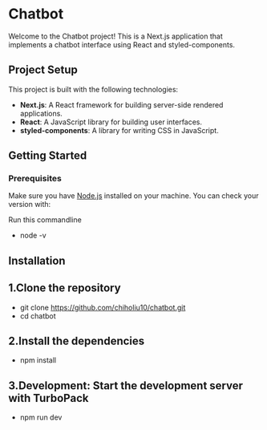 # Chatbot

Welcome to the Chatbot project! This is a Next.js application that implements a chatbot interface using React and styled-components.

## Project Setup

This project is built with the following technologies:

- **Next.js**: A React framework for building server-side rendered applications.
- **React**: A JavaScript library for building user interfaces.
- **styled-components**: A library for writing CSS in JavaScript.

## Getting Started

### Prerequisites

Make sure you have [Node.js](https://nodejs.org/) installed on your machine. You can check your version with:

Run this commandline

- node -v

## Installation

## 1.Clone the repository

- git clone https://github.com/chiholiu10/chatbot.git
- cd chatbot

## 2.Install the dependencies

- npm install

## 3.Development: Start the development server with TurboPack

- npm run dev
